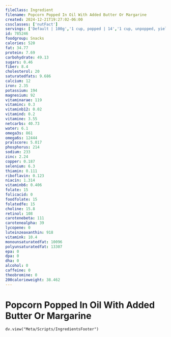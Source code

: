 ```yaml
---
fileClass: Ingredient
filename: Popcorn Popped In Oil With Added Butter Or Margarine
created: 2024-12-21T19:27:02-06:00
cssclasses: ['nutFact']
servings: ['Default | 100g','1 cup, popped | 14','1 cup, unpopped, yields | 193','1 oz, unpopped, yields | 25','1 kernel | 0']
id: 785246
foodgroup: Snacks
calories: 520
fat: 34.77
protein: 7.69
carbohydrate: 49.13
sugars: 0.46
fiber: 8.4
cholesterol: 20
saturatedfats: 9.686
calcium: 12
iron: 2.35
potassium: 194
magnesium: 92
vitaminarae: 119
vitaminc: 0.3
vitaminb12: 0.02
vitamind: 0.2
vitamine: 3.55
netcarbs: 40.73
water: 6.1
omega3s: 861
omega6s: 12444
pralscore: 5.017
phosphorus: 214
sodium: 233
zinc: 2.24
copper: 0.187
selenium: 6.3
thiamin: 0.111
riboflavin: 0.123
niacin: 1.314
vitaminb6: 0.406
folate: 15
folicacid: 0
foodfolate: 15
folatedfe: 15
choline: 15.8
retinol: 108
carotenebeta: 111
carotenealpha: 39
lycopene: 0
luteinzeaxanthin: 918
vitamink: 10.4
monounsaturatedfat: 10096
polyunsaturatedfat: 13307
epa: 0
dpa: 0
dha: 0
alcohol: 0
caffeine: 0
theobromine: 0
200calorieweight: 38.462
---
```


# Popcorn Popped In Oil With Added Butter Or Margarine

```dataviewjs
dv.view("Meta/Scripts/IngredientsFooter")
```